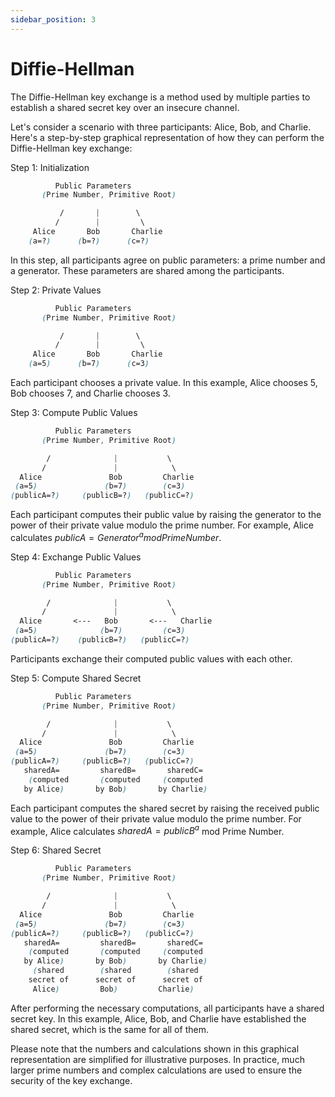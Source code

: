 ```yaml
---
sidebar_position: 3
---
```


# Diffie-Hellman

<!-- Upon joining or leaving a group, an algorithm that simulates Diffie-Hellman for multiple parties is executed. The original Diffe-Hellman key exchange algorithm consists of creating a secret key between two entities, usually Alice and Bob, that takes advantage of the discrete logarithm problem. 

The idea behind the group version of the Diffie-Hellman algorithm is that, instead of the usual binary group of Alice and Bob, we have a group of $N$ people for which we want a secret key.

Firstly, the algorithm consists of having a prime number $P$ and a generator number $G$ upon which everyone agrees. $G$ must be a number so that for every $n$ where $0 <= n <= p-1$, $G^n mod P$ will generate all the integer numbers between $1$ and $p - 1$. Once everyone has their original secret number $x_i$, they calculate their public number $X_i = G^x_i mod P$. Afterward, each member gives their public value to someone else, and the recipient also cyphers it with their own secret value ($Y_i = X_i^{x_j} mod P$). This process is now repeated until everyone cyphers everyone else's public cyphers. Once the last members cypher their received values, they keep them, as they now all have the same secret key for the group they form.

## Implementation

Usually, the process described above is executed on each member's client app; however, since our program is a web application with groups that can vary in size, this process would be very inconvenient for the users, as not only they would have various secret keys for each group locally, but every time a change in the group occurred, the program would have to access the key file and update it, which could take a long time and could happen asynchronously between users.

To circumvent this problem, the secret key is created on the server, and every time a member joins or leaves a group, a new value is generated for everyone, also on the server. This is achieved by generating $G$ and $P$, but instead of having $n$ users signing each other's values, $n$ arbitrary secret and public key pairs are created, and each only needs to cypher the group value once. After the last operation, the group successfully has a secret key.

```typescript
// Compute shared secret
  for (let i = 0; i < nUsers; i++) {
    const currentParticipant = participants[i];
    const otherSharedSecret = currentParticipant.participant.computeSecret(
      participants[(i + 1) % nUsers].keys
    );

    if (sharedSecret === null) {
      sharedSecret = otherSharedSecret;
    } else if (!sharedSecret.equals(otherSharedSecret)) {
      throw new Error("Shared secrets are not equal!");
    }
  }
```
Finally, in order to distribute the key to the users, $n$ keys are saved, each signed by the user's own public RSA key, and saved in a database, from where it is retrieved by the user when they need it. In order to use it to encrypt files, the user only needs to decrypt the key with his/her secret RSA key. -->

The Diffie-Hellman key exchange is a method used by multiple parties to establish a shared secret key over an insecure channel.

Let's consider a scenario with three participants: Alice, Bob, and Charlie. Here's a step-by-step graphical representation of how they can perform the Diffie-Hellman key exchange:

Step 1: Initialization

```scss
          Public Parameters
       (Prime Number, Primitive Root)

           /       |        \
          /        |         \
     Alice       Bob       Charlie
    (a=?)      (b=?)      (c=?)
```

In this step, all participants agree on public parameters: a prime number and a generator. These parameters are shared among the participants.

Step 2: Private Values

```scss
          Public Parameters
       (Prime Number, Primitive Root)

           /       |        \
          /        |         \
     Alice       Bob       Charlie
    (a=5)      (b=7)      (c=3)
```

Each participant chooses a private value. In this example, Alice chooses 5, Bob chooses 7, and Charlie chooses 3.

Step 3: Compute Public Values

```scss
          Public Parameters
       (Prime Number, Primitive Root)

        /              |           \
       /               |            \
  Alice               Bob         Charlie
 (a=5)               (b=7)        (c=3)
(publicA=?)     (publicB=?)   (publicC=?)
```


Each participant computes their public value by raising the generator to the power of their private value modulo the prime number. For example, Alice calculates $publicA = Generator^a mod Prime Number$.

Step 4: Exchange Public Values

```scss
          Public Parameters
       (Prime Number, Primitive Root)

        /              |           \
       /               |            \
  Alice       <---   Bob       <---   Charlie
 (a=5)              (b=7)         (c=3)
(publicA=?)    (publicB=?)   (publicC=?)
```

Participants exchange their computed public values with each other.

Step 5: Compute Shared Secret

```scss
          Public Parameters
       (Prime Number, Primitive Root)

        /              |           \
       /               |            \
  Alice               Bob         Charlie
 (a=5)               (b=7)        (c=3)
(publicA=?)     (publicB=?)   (publicC=?)
   sharedA=         sharedB=       sharedC=
    (computed       (computed     (computed
   by Alice)       by Bob)       by Charlie)
```

Each participant computes the shared secret by raising the received public value to the power of their private value modulo the prime number. For example, Alice calculates $sharedA = publicB^a$ mod Prime Number.

Step 6: Shared Secret

```scss
          Public Parameters
       (Prime Number, Primitive Root)

        /              |           \
       /               |            \
  Alice               Bob         Charlie
 (a=5)               (b=7)        (c=3)
(publicA=?)     (publicB=?)   (publicC=?)
   sharedA=         sharedB=       sharedC=
    (computed       (computed     (computed
   by Alice)       by Bob)       by Charlie)
     (shared        (shared        (shared
    secret of      secret of      secret of
     Alice)         Bob)         Charlie)

```

After performing the necessary computations, all participants have a shared secret key. In this example, Alice, Bob, and Charlie have established the shared secret, which is the same for all of them.

Please note that the numbers and calculations shown in this graphical representation are simplified for illustrative purposes. In practice, much larger prime numbers and complex calculations are used to ensure the security of the key exchange.
